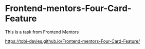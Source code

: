 # Frontend-mentors-Four-Card-Feature
This is a task from Frontend Mentors


https://tobi-davies.github.io/Frontend-mentors-Four-Card-Feature/
